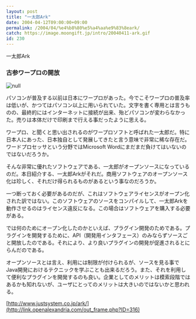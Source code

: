 ```yaml
---
layout: post
title: "一太郎Ark"
date: 2004-04-12T09:00:00+09:00
permalink: /2004/04/%e4%b8%80%e5%a4%aa%e9%83%8eark/
catch: https://image.moongift.jp/intro/20040411-ark.gif
id: 230
---
```

一太郎Ark  
<!--more-->

### 古参ワープロの開放
  

  
 ![null](https://image.moongift.jp/intro/20040411-ark.gif "null")  

  
  
パソコンが普及する以前は日本にワープロがあった。今でこそワープロの普及率は低いが、かつてはパソコン以上に用いられていた。文字を書く専用とは言うものの、最終的にはインターネットに接続が出来、殆どパソコンが変わらなかった。売りは本体だけで印刷まで行える事だったように思える。  
  
ワープロ、と聞くと思い出されるのがワープロソフトと呼ばれた一太郎だ。特に日本人にあった、日本独自として発展してきたと言う意味で非常に稀な存在だ。ワードプロセッサという分野ではMicrosoft Wordにまだまだ負けてはいないのではないだろうか。  
  
そんな非常に優れたソフトウェアである、一太郎がオープンソースになっているのだ。本日紹介する、一太郎Arkがそれだ。商用ソフトウェアのオープンソース化は珍しく、それだけ得られるものがあるという事なのだろうか。  
  
一つ断っておく必要があるのだが、これはソフトウェアライセンスがオープン化された訳ではない。このソフトウェアのソースをコンパイルして、一太郎Arkを動作させるのはライセンス違反になる。この場合はソフトウェアを購入する必要がある。  
  
では何のためにオープン化したのかといえば、プラグイン開発のためである。プラグインを開発するために、API（開発用インタフェース）のみならずソースごと開放したのである。それにより、より良いプラグインの開発が促進されるとにらんだのである。  
  
オープンソースとは言え、利用には制限が付けられるが、ソースを見る事でJava開発におけるテクニックを学ぶことも出来るだろう。また、それを利用して便利なプラグインを開発するのも良い。企業としてのメリットは模索段階ではあるかも知れないが、ユーザにとってのメリットは大きいのではないかと思われる。  
  
[http://www.justsystem.co.jp/ark/](http://link.openalexandria.com/out_frame.php?ID=316)